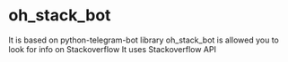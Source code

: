 # oh_stack_bot 
It is based on python-telegram-bot library
oh_stack_bot is allowed you to look for info on Stackoverflow 
It uses Stackoverflow API
